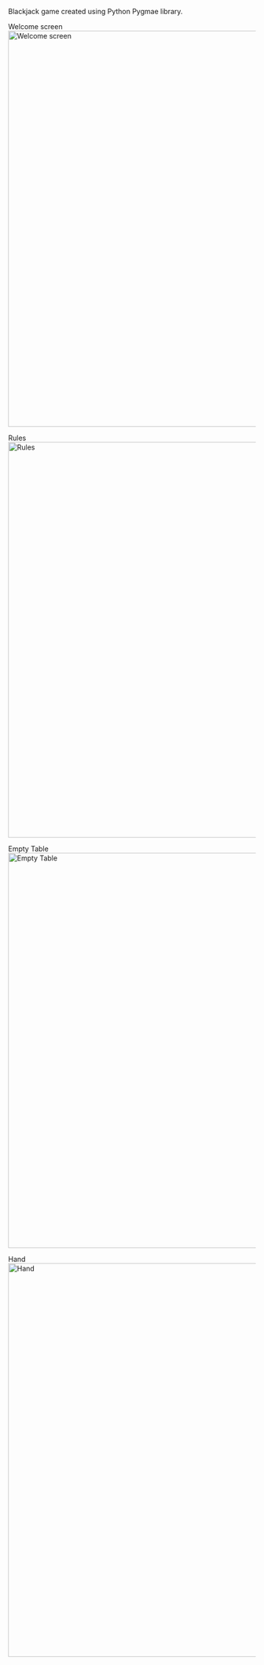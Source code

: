 Blackjack game created using Python Pygmae library.

Welcome screen
<img width="805" alt="Welcome screen" src="https://user-images.githubusercontent.com/82279036/154013672-b68537e7-5749-42c3-9d18-60f06f935ba0.png">

Rules
<img width="804" alt="Rules" src="https://user-images.githubusercontent.com/82279036/154013692-94abca3e-c005-46aa-876e-64225a99ac6a.png">

Empty Table
<img width="803" alt="Empty Table" src="https://user-images.githubusercontent.com/82279036/154013714-b8740d7d-eba6-448e-a15b-71622f8d483a.png">

Hand
<img width="800" alt="Hand" src="https://user-images.githubusercontent.com/82279036/154013740-2768a52f-8a6d-4953-b360-11d2d8d540c7.png">
